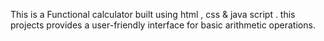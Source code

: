 
This is a Functional calculator built using html , css & java script . this projects provides a user-friendly interface for basic arithmetic operations.

